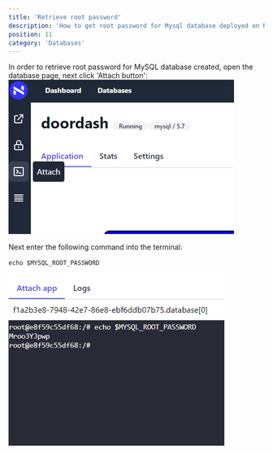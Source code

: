 ```yaml
---
title: 'Retrieve root password'
description: 'How to get root password for Mysql database deployed on NativeCI?'
position: 11
category: 'Databases'
---
```


In order to retrieve root password for MySQL database created, open the database page, next click 'Attach button':
![Attach](/images/databases/attach.png)

Next enter the following command into the terminal:
```
echo $MYSQL_ROOT_PASSWORD
```

![Root password](/images/databases/root-password.png)